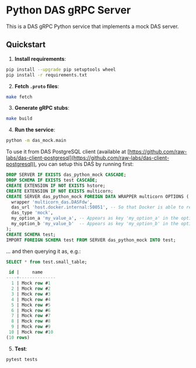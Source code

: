 # Python DAS gRPC Server

This is a DAS gRPC Python service that implements a mock DAS server.

## Quickstart

1. **Install requirements**:

```bash
pip install --upgrade pip setuptools wheel
pip install -r requirements.txt
```

2. **Fetch `.proto` files**:

```bash
make fetch
```

3. **Generate gRPC stubs**:

```bash
make build
```

4. **Run the service**:

```bash
python -m das_mock.main
```

To use it from DAS PostgreSQL client (available at [https://github.com/raw-labs/das-client-postgresql](https://github.com/raw-labs/das-client-postgresql)), you can setup this DAS by running first:

```sql
DROP SERVER IF EXISTS das_python_mock CASCADE;
DROP SCHEMA IF EXISTS test CASCADE;
CREATE EXTENSION IF NOT EXISTS hstore;
CREATE EXTENSION IF NOT EXISTS multicorn;
CREATE SERVER das_python_mock FOREIGN DATA WRAPPER multicorn OPTIONS (
  wrapper 'multicorn_das.DASFdw',
  das_url 'host.docker.internal:50051', -- So that Docker is able to reach outside in your host, to this DAS gRPC server running at 50051
  das_type 'mock',
  my_option_a 'my_value_a', -- Appears as key 'my_option_a' in the options dictionary in DASMock.__init__
  my_option_b 'my_value_b'  -- Appears as key 'my_option_b' in the options dictionary in DASMock.__init__
);
CREATE SCHEMA test;
IMPORT FOREIGN SCHEMA test FROM SERVER das_python_mock INTO test;
```

... and then querying it as, e.g.:

```sql
SELECT * from test.small_table;

 id |     name     
----+--------------
  1 | Mock row #1
  2 | Mock row #2
  3 | Mock row #3
  4 | Mock row #4
  5 | Mock row #5
  6 | Mock row #6
  7 | Mock row #7
  8 | Mock row #8
  9 | Mock row #9
 10 | Mock row #10
(10 rows)
```

5. **Test**:

```bash
pytest tests
```
